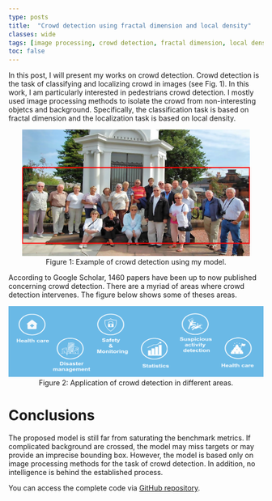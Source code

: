```yaml
---
type: posts
title:  "Crowd detection using fractal dimension and local density"
classes: wide
tags: [image processing, crowd detection, fractal dimension, local density]
toc: false
---
```


<script type="text/javascript" async
  src="https://cdn.mathjax.org/mathjax/latest/MathJax.js?config=TeX-MML-AM_CHTML">
</script>

In this post, I will present my works on crowd detection. Crowd detection is the task of classifying and localizing crowd in images (see Fig. 1). In this work, I am particularly interested in pedestrians crowd detection. I mostly used image processing methods to isolate the crowd from non-interesting objetcs and background. Specifically, the classification task is based on fractal dimension and the localization task is based on local density.

<p align="center">
  <img width="450" height="250"  src="/assets/images/crowd_detection/crowd_detection_ex_pred.png">
  <br>
  Figure 1:  Example of crowd detection using my model.
</p>


According to Google Scholar, 1460 papers have been up to now published concerning crowd detection. There are a myriad of areas where crowd detection intervenes. The figure below shows some of theses areas.



<p align="center">
  <img width="754" height="140" src="/assets/images/crowd_detection/crowd_detection_app.png">
  <br>
  Figure 2:  Application of crowd detection in different areas.
</p>


# Conclusions
The proposed model is still far from saturating the benchmark metrics. If complicated background are crossed, the model may miss  targets or may provide an imprecise bounding box. However, the model is based only on image processing methods for the task of crowd detection. In addition, no intelligence is behind the established process. 


You can access the complete code via [GitHub repository](https://github.com/AsmaBRZ/Crowd-detection).
